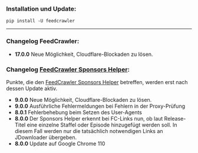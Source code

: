 ### Installation und Update:

`pip install -U feedcrawler`

---

### Changelog FeedCrawler:

- **17.0.0** Neue Möglichkeit, Cloudflare-Blockaden zu lösen.

### Changelog [FeedCrawler Sponsors Helper](https://github.com/rix1337/FeedCrawler/wiki/5.-FeedCrawler-Sponsors-Helper):

Punkte, die den [FeedCrawler Sponsors Helper](https://github.com/rix1337/RSScrawler/wiki/5.-FeedCrawler-Sponsors-Helper)
betreffen, werden erst nach dessen Update aktiv.

- **9.0.0** Neue Möglichkeit, Cloudflare-Blockaden zu lösen.
- **9.0.0** Ausführliche Fehlermeldungen bei Fehlern in der Proxy-Prüfung
- **8.0.1** Fehlerbehebung beim Setzen des User-Agents
- **8.0.0** Der Sponsors Helper erkennt bei FC-Links nun, ob laut Release-Titel eine einzelne Staffel oder Episode
  hinzugefügt werden soll. In diesem Fall werden nur die tatsächlich notwendigen Links an JDownloader übergeben. 
- **8.0.0** Update auf Google Chrome 110
